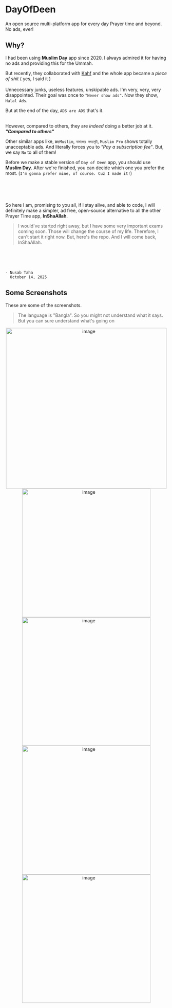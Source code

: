 # DayOfDeen
An open source multi-platform app for every day Prayer time and beyond. No ads, ever!


## Why?

I had been using **Muslim Day** app since 2020. I always admired it for having no ads and providing this for the Ummah.

But recently, they collaborated with [Kahf](https://kahf.com.tr/) and the whole app became a *piece of shit* ( yes, I said it )
<br><br>
Unnecessary junks, useless features, unskipable ads. I'm very, very, very disappointed. Their goal was once to `"Never show ads"`.
Now they show, `Halal Ads`.

But at the end of the day, `ADS are ADS` that's it.
<br><br>

However, compared to others, they are *indeed* doing a better job at it. **_"Compared to others"_**

Other similar apps like, `WeMuslim`, `নামাজের সময়সূচী`, `Muslim Pro` shows totally unacceptable ads. And literally forces you to _"Pay a subscription fee"_.
But, we say `No` to all of them!

Before we make a stable version of `Day of Deen` app, you should use **Muslim Day**. After we're finished, you can decide which one you prefer the most. (`I'm gonna prefer mine, of course. Cuz I made it!`)

<br><br><br><br>
So here I am, promising to you all, if I stay alive, and able to code, I will definitely make a simpler, ad free, open-source alternative to all the other Prayer Time app, **InShaAllah**.

> I would've started right away, but I have some very important exams coming soon. Those will change the course of my life. Therefore, I can't start it right now.
> But, here's the repo. And I will come back, InShaAllah.

<br>
<br>
<br>

```
- Nusab Taha
  October 14, 2025
```

## Some Screenshots
These are some of the screenshots. 
> The language is "Bangla". So you might not understand what it says. But you can sure understand what's going on

<p align="center">
<img height="500" alt="image" src="https://github.com/user-attachments/assets/573b0d51-b719-440c-a98e-70b95e510168" />
<img height="400" alt="image" src="https://github.com/user-attachments/assets/d6638847-3a9b-488d-84fe-c363a98db611" />
<img height="400" alt="image" src="https://github.com/user-attachments/assets/b1c83904-b602-457b-91f4-74e2ca3a629f" />
<img height="400" alt="image" src="https://github.com/user-attachments/assets/9a81de5f-6ed5-4249-b57f-01423f180455" />
<img height="400" alt="image" src="https://github.com/user-attachments/assets/abc1bfda-6f64-4d4c-81bb-4f9b29383832" />
</p>
